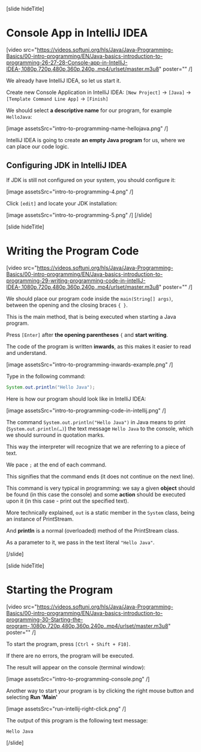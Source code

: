 [slide hideTitle]
# Console App in IntelliJ IDEA

[video src="https://videos.softuni.org/hls/Java/Java-Programming-Basics/00-intro-programming/EN/Java-basics-introduction-to-programming-26-27-28-Console-app-in-IntelliJ-IDEA-,1080p,720p,480p,360p,240p,.mp4/urlset/master.m3u8" poster="" /]

We already have IntelliJ IDEA, so let us start it.

Create new Console Application in IntelliJ IDEA: `[New Project]` \-\> `[Java]` \-\> `[Template Command Line App]` \-\> `[Finish]`

We should select **a descriptive name** for our program, for example `HelloJava`:

[image assetsSrc="intro-to-programming-name-hellojava.png" /]

IntelliJ IDEA is going to create **an empty Java program** for us, where we can place our code logic.

## Configuring JDK in IntelliJ IDEA
If JDK is still not configured on your system, you should configure it:

[image assetsSrc="intro-to-programming-4.png" /]

Click `[edit]` and locate your JDK installation:

[image assetsSrc="intro-to-programming-5.png" /]
[/slide]

[slide hideTitle]
# Writing the Program Code

[video src="https://videos.softuni.org/hls/Java/Java-Programming-Basics/00-intro-programming/EN/Java-basics-introduction-to-programming-29-writing-programming-code-in-intelliJ-IDEA-,1080p,720p,480p,360p,240p,.mp4/urlset/master.m3u8" poster="" /]

We should place our program code inside the `main(String[] args)`, between the opening and the closing braces `{ }`.

This is the main method, that is being executed when starting a Java program.

Press `[Enter]` after **the opening parentheses** `{` and **start writing**.

The code of the program is written **inwards**, as this makes it easier to read and understand.

[image assetsSrc="intro-to-programming-inwards-example.png" /]

Type in the following command:
```java
System.out.println("Hello Java");
```

Here is how our program should look like in IntelliJ IDEA:

[image assetsSrc="intro-to-programming-code-in-intellij.png" /]

The command `System.out.println("Hello Java")` in Java means to print (`System.out.println(…)`) the text message `Hello Java` to the console, which we should surround in quotation marks. 

This way the interpreter will recognize that we are referring to a piece of text.

We pace `;` at the end of each command. 

This signifies that the command ends (it does not continue on the next line).

This command is very typical in programming: we say a given **object** should be found (in this case the console) and some **action** should be executed upon it (in this case - print out the specified text). 

More technically explained, `out` is a static member in the `System` class, being an instance of PrintStream. 

And **println** is a normal (overloaded) method of the PrintStream class. 

As a parameter to it, we pass in the text literal `"Hello Java"`.

[/slide]

[slide hideTitle]
# Starting the Program

[video src="https://videos.softuni.org/hls/Java/Java-Programming-Basics/00-intro-programming/EN/Java-basics-introduction-to-programming-30-Starting-the-program-,1080p,720p,480p,360p,240p,.mp4/urlset/master.m3u8" poster="" /]

To start the program, press `[Ctrl + Shift + F10]`.

If there are no errors, the program will be executed. 

The result will appear on the console (terminal window):

[image assetsSrc="intro-to-programming-console.png" /]

Another way to start your program is by clicking the right mouse button and selecting **Run 'Main'**

[image assetsSrc="run-intellij-right-click.png" /]

The output of this program is the following text message:
```
Hello Java
```
[/slide]

